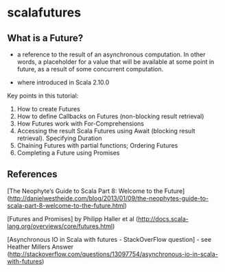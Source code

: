 scalafutures
============


What is a Future?
-------------

* a reference to the result of an asynchronous computation. In other words, a placeholder for a value that will be available at some point in future, as a result of some concurrent computation.

* where introduced in Scala 2.10.0

Key points in this tutorial:

1. How to create Futures
2. How to define Callbacks on Futures (non-blocking result retrieval)
3. How Futures work with For-Comprehensions
4. Accessing the result Scala Futures using Await (blocking result retrieval). Specifying Duration
5. Chaining Futures with partial functions; Ordering Futures
6. Completing a Future using Promises


References
-------------

[The Neophyte’s Guide to Scala Part 8: Welcome to the Future] (http://danielwestheide.com/blog/2013/01/09/the-neophytes-guide-to-scala-part-8-welcome-to-the-future.html)

[Futures and Promises] by Philipp Haller et al (http://docs.scala-lang.org/overviews/core/futures.html)

[Asynchronous IO in Scala with futures - StackOverFlow question] - see Heather Millers Answer (http://stackoverflow.com/questions/13097754/asynchronous-io-in-scala-with-futures)